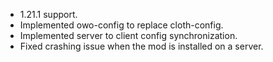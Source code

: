 - 1.21.1 support.
- Implemented owo-config to replace cloth-config.
- Implemented server to client config synchronization.
- Fixed crashing issue when the mod is installed on a server.
